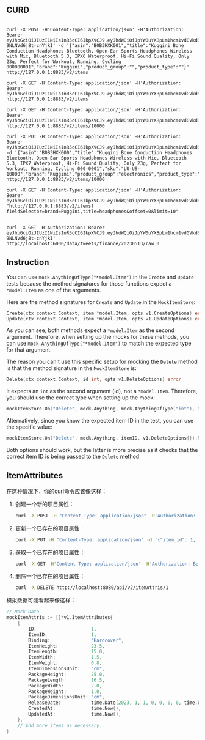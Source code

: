 ## CURD
```shell

curl -X POST -H'Content-Type: application/json' -H'Authorization: Bearer eyJhbGciOiJIUzI1NiIsInR5cCI6IkpXVCJ9.eyJhdWQiOiJpYW0uYXBpLm1hcm1vdGVkdS5jb20iLCJleHAiOjE2ODQwNTY5OTcsImlkZW50aXR5IjoiYWRtaW4iLCJpc3MiOiJpYW0tYXBpc2VydmVyIiwib3JpZ19pYXQiOjE2ODM5NzA1OTcsInN1YiI6ImFkbWluIn0.14Yb0ay5Cnsd96UXPu_AodX9E-9NLNVd6j8t-cnYjkI' -d '{"asin":"B0B3HXK001","title":"Kuggini Bone Conduction Headphones Bluetooth, Open-Ear Sports Headphones Wireless with Mic, Bluetooth 5.3, IPX6 Waterproof, Hi-Fi Sound Quality, Only 23g, Perfect for Workout, Running, Cycling 000000001","brand":"Kuggini","product_group":"","product_type":""}' http://127.0.0.1:8883/v2/items

curl -X GET -H'Content-Type: application/json' -H'Authorization: Bearer eyJhbGciOiJIUzI1NiIsInR5cCI6IkpXVCJ9.eyJhdWQiOiJpYW0uYXBpLm1hcm1vdGVkdS5jb20iLCJleHAiOjE2ODQzODczMDksImlkZW50aXR5IjoiYWRtaW4iLCJpc3MiOiJpYW0tYXBpc2VydmVyIiwib3JpZ19pYXQiOjE2ODQzMDA5MDksInN1YiI6ImFkbWluIn0.i0ai2LpHzjJvM0lF9Ld8783LdF4Uilxlix1iKUoJdc0'  http://127.0.0.1:8883/v2/items

curl -X GET -H'Content-Type: application/json' -H'Authorization: Bearer eyJhbGciOiJIUzI1NiIsInR5cCI6IkpXVCJ9.eyJhdWQiOiJpYW0uYXBpLm1hcm1vdGVkdS5jb20iLCJleHAiOjE2ODM5NTc4ODksImlkZW50aXR5IjoiYWRtaW4iLCJpc3MiOiJpYW0tYXBpc2VydmVyIiwib3JpZ19pYXQiOjE2ODM4NzE0ODksInN1YiI6ImFkbWluIn0.2B5hcyWln3OqvSd54dlvFKiLhMTApaa4CRoJdX7Ob48'  http://127.0.0.1:8883/v2/items/10000

curl -X PUT -H'Content-Type: application/json' -H'Authorization: Bearer eyJhbGciOiJIUzI1NiIsInR5cCI6IkpXVCJ9.eyJhdWQiOiJpYW0uYXBpLm1hcm1vdGVkdS5jb20iLCJleHAiOjE2ODM5NTc4ODksImlkZW50aXR5IjoiYWRtaW4iLCJpc3MiOiJpYW0tYXBpc2VydmVyIiwib3JpZ19pYXQiOjE2ODM4NzE0ODksInN1YiI6ImFkbWluIn0.2B5hcyWln3OqvSd54dlvFKiLhMTApaa4CRoJdX7Ob48' -d '{"asin":"B0B3HXK000","title":"Kuggini Bone Conduction Headphones Bluetooth, Open-Ear Sports Headphones Wireless with Mic, Bluetooth 5.3, IPX7 Waterproof, Hi-Fi Sound Quality, Only 23g, Perfect for Workout, Running, Cycling 000-0001","sku":"LU-US-10000","brand":"Kuggini","product_group":"electronics","product_type":"headphones"}' http://127.0.0.1:8883/v2/items/10000

curl -X GET -H'Content-Type: application/json' -H'Authorization: Bearer eyJhbGciOiJIUzI1NiIsInR5cCI6IkpXVCJ9.eyJhdWQiOiJpYW0uYXBpLm1hcm1vdGVkdS5jb20iLCJleHAiOjE2ODQzODczMDksImlkZW50aXR5IjoiYWRtaW4iLCJpc3MiOiJpYW0tYXBpc2VydmVyIiwib3JpZ19pYXQiOjE2ODQzMDA5MDksInN1YiI6ImFkbWluIn0.i0ai2LpHzjJvM0lF9Ld8783LdF4Uilxlix1iKUoJdc0' "http://127.0.0.1:8883/v2/items?fieldSelector=brand=Puggini,title=headphones&offset=0&limit=10"


curl -X GET -H'Authorization: Bearer eyJhbGciOiJIUzI1NiIsInR5cCI6IkpXVCJ9.eyJhdWQiOiJpYW0uYXBpLm1hcm1vdGVkdS5jb20iLCJleHAiOjE2ODQwNTY5OTcsImlkZW50aXR5IjoiYWRtaW4iLCJpc3MiOiJpYW0tYXBpc2VydmVyIiwib3JpZ19pYXQiOjE2ODM5NzA1OTcsInN1YiI6ImFkbWluIn0.14Yb0ay5Cnsd96UXPu_AodX9E-9NLNVd6j8t-cnYjkI' http://localhost:6000/data/tweets/finance/20230513/raw_0

```

## Instruction
You can use `mock.AnythingOfType("*model.Item")` in the `Create` and `Update` tests because the method signatures for those functions expect a `*model.Item` as one of the arguments.

Here are the method signatures for `Create` and `Update` in the `MockItemStore`:

```go
Create(ctx context.Context, item *model.Item, opts v1.CreateOptions) error
Update(ctx context.Context, item *model.Item, opts v1.UpdateOptions) error
```

As you can see, both methods expect a `*model.Item` as the second argument. Therefore, when setting up the mocks for these methods, you can use `mock.AnythingOfType("*model.Item")` to match the expected type for that argument.

The reason you can't use this specific setup for mocking the `Delete` method is that the method signature in the `MockItemStore` is:

```go
Delete(ctx context.Context, id int, opts v1.DeleteOptions) error
```

It expects an `int` as the second argument (id), not a `*model.Item`. Therefore, you should use the correct type when setting up the mock:

```go
mockItemStore.On("Delete", mock.Anything, mock.AnythingOfType("int"), mock.AnythingOfType("v1.DeleteOptions")).Return(nil)
```

Alternatively, since you know the expected item ID in the test, you can use the specific value:

```go
mockItemStore.On("Delete", mock.Anything, itemID, v1.DeleteOptions{}).Return(nil)
```

Both options should work, but the latter is more precise as it checks that the correct item ID is being passed to the `Delete` method.

## ItemAttributes

在这种情况下，你的curl命令应该像这样：

1. 创建一个新的项目属性：
   ```bash
   curl -X POST -H "Content-Type: application/json" -H'Authorization: Bearer eyJhbGciOiJIUzI1NiIsInR5cCI6IkpXVCJ9.eyJhdWQiOiJpYW0uYXBpLm1hcm1vdGVkdS5jb20iLCJleHAiOjE2ODQ2NTk3ODgsImlkZW50aXR5IjoiYWRtaW4iLCJpc3MiOiJpYW0tYXBpc2VydmVyIiwib3JpZ19pYXQiOjE2ODQ1NzMzODgsInN1YiI6ImFkbWluIn0.9JQQYLFuhuIm1RG-OzsqJukU46U9vel6u0B96pHydYo' -d '{"item_id": 1657330406107648000, "binding": "Hardcover", "item_height": 23.5, "item_length": 15.0, "item_width": 1.5, "item_weight": 0.8, "item_dimensions_unit": "cm", "package_height": 25.0, "package_length": 16.5, "package_width": 2.0, "package_weight": 1.0, "package_dimensions_unit": "cm", "release_date": "2023-01-01T00:00:00Z"}' http://localhost:8080/api/v2/itemAttris
   ```

2. 更新一个已存在的项目属性：
   ```bash
   curl -X PUT -H "Content-Type: application/json" -d '{"item_id": 1, "binding": "Paperback", "item_height": 23.0, "item_length": 15.0, "item_width": 1.2, "item_weight": 0.7, "item_dimensions_unit": "cm", "package_height": 24.5, "package_length": 16.0, "package_width": 1.7, "package_weight": 0.9, "package_dimensions_unit": "cm", "release_date": "2023-01-02T00:00:00Z"}' http://localhost:8080/api/v2/itemAttris/1
   ```

3. 获取一个已存在的项目属性：
   ```bash
   curl -X GET -H'Content-Type: application/json' -H'Authorization: Bearer eyJhbGciOiJIUzI1NiIsInR5cCI6IkpXVCJ9.eyJhdWQiOiJpYW0uYXBpLm1hcm1vdGVkdS5jb20iLCJleHAiOjE2ODQwNTY5OTcsImlkZW50aXR5IjoiYWRtaW4iLCJpc3MiOiJpYW0tYXBpc2VydmVyIiwib3JpZ19pYXQiOjE2ODM5NzA1OTcsInN1YiI6ImFkbWluIn0.14Yb0ay5Cnsd96UXPu_AodX9E-9NLNVd6j8t-cnYjkI' http://localhost:8080/api/v2/itemAttris/1
   ```

4. 删除一个已存在的项目属性：
   ```bash
   curl -X DELETE http://localhost:8080/api/v2/itemAttris/1
   ```

模拟数据可能看起来像这样：

```go
// Mock Data
mockItemAttris := []*v1.ItemAttributes{
	{
		ID:                    1,
		ItemID:                1,
		Binding:               "Hardcover",
		ItemHeight:            23.5,
		ItemLength:            15.0,
		ItemWidth:             1.5,
		ItemWeight:            0.8,
		ItemDimensionsUnit:    "cm",
		PackageHeight:         25.0,
		PackageLength:         16.5,
		PackageWidth:          2.0,
		PackageWeight:         1.0,
		PackageDimensionsUnit: "cm",
		ReleaseDate:           time.Date(2023, 1, 1, 0, 0, 0, 0, time.UTC),
		CreatedAt:             time.Now(),
		UpdatedAt:             time.Now(),
	},
	// Add more items as necessary...
}
```